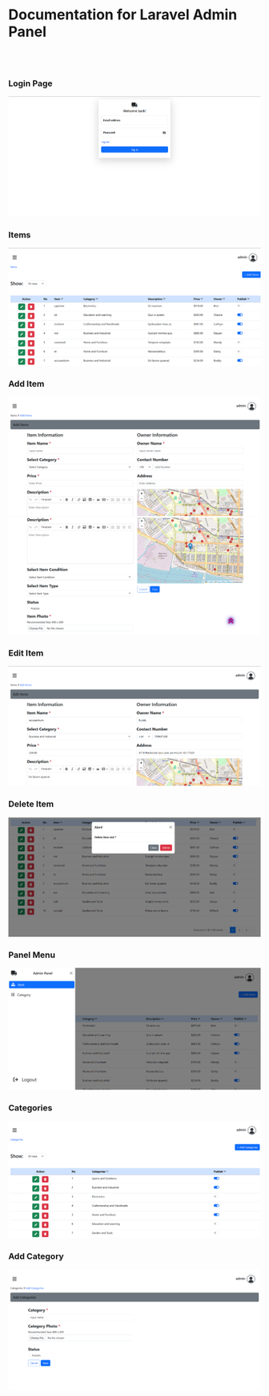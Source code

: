 <h1>Documentation for Laravel Admin Panel</h1>
<br>
<br>

<h3>Login Page</h3>
<img src='./public/image/1.png' />

<br>

<h3>Items</h3>
<img src='./public/image/2.png' />

<br>

<h3>Add Item</h3>
<img src='./public/image/3.png' />
<img src='./public/image/4.png' />
<br>

<h3>Edit Item</h3>
<img src='./public/image/5.png' />

<br>

<h3>Delete Item</h3>
<img src='./public/image/9.png' />

<br>

<h3>Panel Menu</h3>
<img src='./public/image/6.png' />

<br>

<h3>Categories</h3>
<img src='./public/image/7.png' />

<br>

<h3>Add Category</h3>
<img src='./public/image/8.png' />

<br>




